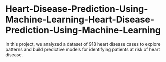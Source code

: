 # Heart-Disease-Prediction-Using-Machine-Learning-Heart-Disease-Prediction-Using-Machine-Learning
In this project, we analyzed a dataset of 918 heart disease cases to explore patterns and build predictive models for identifying patients at risk of heart disease.
